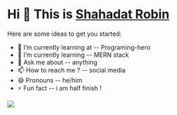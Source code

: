# Hi 👋 This is [Shahadat Robin](https://robin-s-portfolio.web.app/)

Here are some ideas to get you started:

- 🔭 I’m currently learning at -- Programing-hero
- 🌱 I’m currently learning -- MERN stack
- 💬 Ask me about -- anything
- 📫 How to reach me ? -- social media
- 😄 Pronouns -- he/him
- ⚡ Fun fact -- i am half finish !

![](https://komarev.com/ghpvc/?username=Sh-robin025)
